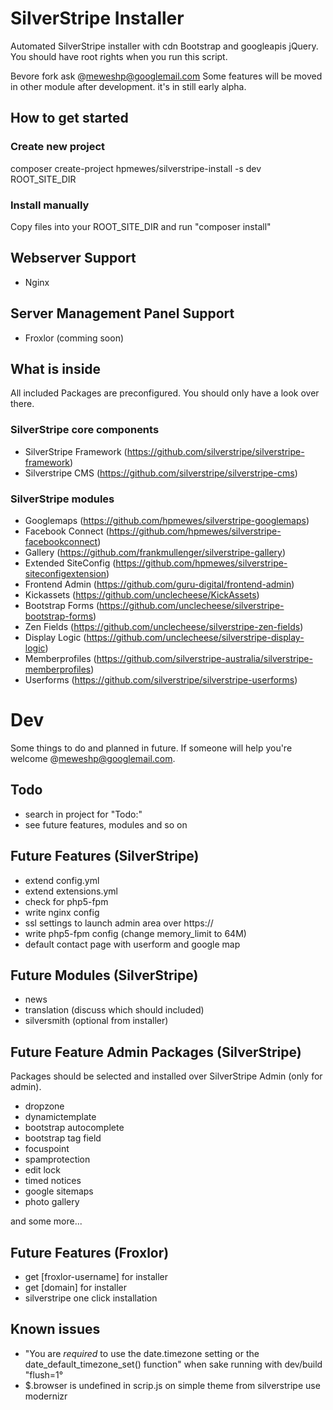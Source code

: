 # SilverStripe Installer
Automated SilverStripe installer with cdn Bootstrap and googleapis jQuery.
You should have root rights when you run this script.

Bevore fork ask @meweshp@googlemail.com
Some features will be moved in other module after development. it's in still early alpha.

## How to get started

### Create new project
composer create-project hpmewes/silverstripe-install -s dev ROOT_SITE_DIR

### Install manually
Copy files into your ROOT_SITE_DIR and run "composer install"

## Webserver Support

* Nginx

## Server Management Panel Support

* Froxlor (comming soon)

## What is inside
All included Packages are preconfigured. You should only have a look over there.

### SilverStripe core components

* SilverStripe Framework (https://github.com/silverstripe/silverstripe-framework)
* Silverstripe CMS (https://github.com/silverstripe/silverstripe-cms)

### SilverStripe modules

* Googlemaps (https://github.com/hpmewes/silverstripe-googlemaps)
* Facebook Connect (https://github.com/hpmewes/silverstripe-facebookconnect)
* Gallery (https://github.com/frankmullenger/silverstripe-gallery)
* Extended SiteConfig (https://github.com/hpmewes/silverstripe-siteconfigextension)
* Frontend Admin (https://github.com/guru-digital/frontend-admin)
* Kickassets (https://github.com/unclecheese/KickAssets)
* Bootstrap Forms (https://github.com/unclecheese/silverstripe-bootstrap-forms)
* Zen Fields (https://github.com/unclecheese/silverstripe-zen-fields)
* Display Logic (https://github.com/unclecheese/silverstripe-display-logic)
* Memberprofiles (https://github.com/silverstripe-australia/silverstripe-memberprofiles)
* Userforms (https://github.com/silverstripe/silverstripe-userforms)

# Dev
Some things to do and planned in future.
If someone will help you're welcome @meweshp@googlemail.com.

## Todo

* search in project for "Todo:"
* see future features, modules and so on

## Future Features (SilverStripe)

* extend config.yml
* extend extensions.yml
* check for php5-fpm
* write nginx config
* ssl settings to launch admin area over https://
* write php5-fpm config (change memory_limit to 64M)
* default contact page with userform and google map

## Future Modules (SilverStripe)

* news
* translation (discuss which should included)
* silversmith (optional from installer)

## Future Feature Admin Packages (SilverStripe)
Packages should be selected and installed over SilverStripe Admin (only for admin).

* dropzone
* dynamictemplate
* bootstrap autocomplete
* bootstrap tag field
* focuspoint
* spamprotection
* edit lock
* timed notices
* google sitemaps
* photo gallery

and some more...

## Future Features (Froxlor)
* get [froxlor-username] for installer
* get [domain] for installer
* silverstripe one click installation

## Known issues
* "You are *required* to use the date.timezone setting or the date_default_timezone_set() function" when sake running with dev/build "flush=1°
* $.browser is undefined in scrip.js on simple theme from silverstripe use modernizr
